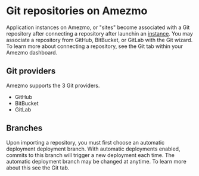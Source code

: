 # Git repositories on Amezmo

Application instances on Amezmo, or "sites" become associated with a Git repository after 
connecting a repository after launchin an [instance](/docs/instances). You may associate a repository from GitHub, BitBucket, or GitLab with the Git wizard. 
To learn more about connecting a repository, see the Git tab within your Amezmo dashboard.

## Git providers
Amezmo supports the 3 Git providers. 

- GitHub 
- BitBucket
- GitLab

## Branches
Upon importing a repository, you must first choose an automatic deployment deployment branch. 
With automatic deployments enabled, commits to this branch will trigger a new deployment each time. The automatic deployment branch
may be changed at anytime. To learn more about this see the Git tab.

